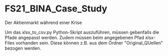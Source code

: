 # FS21_BINA_Case_Study
Der Aktienmarkt während einer Krise


Um das xlsx_to_csv.py Python-Skript auszuführen, müssen gebenfalls die Pfade angepasst werden. Zudem müssen beim angegebenen Pfad xlsx-Files vorhanden sein. Diese können z.B. aus dem Ordner "Original_QUellen" bezogen werden. 
